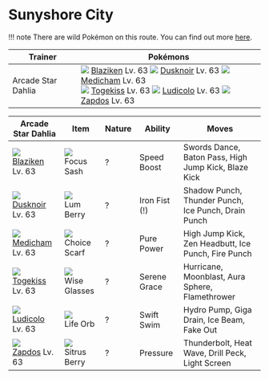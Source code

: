 # Sunyshore City

!!! note
    There are wild Pokémon on this route. You can find out more [here](/wild_pokemon/sunyshore_city/).


Trainer                    | Pokémons
---                        | ---
Arcade Star Dahlia         | ![][257]  [Blaziken] Lv. 63  ![][477]  [Dusknoir] Lv. 63  ![][308]  [Medicham] Lv. 63 <br> ![][468]  [Togekiss] Lv. 63  ![][272]  [Ludicolo] Lv. 63  ![][145]  [Zapdos] Lv. 63

Arcade Star Dahlia | Item         | Nature  | Ability       | Moves
---                | ---          | ---     | ---           | ---
![][257]<br> [Blaziken] Lv. 63        | ![][focus-sash]<br> Focus Sash          | ?        | Speed Boost         | Swords Dance, Baton Pass, High Jump Kick, Blaze Kick
![][477]<br> [Dusknoir] Lv. 63        | ![][lum-berry]<br> Lum Berry            | ?        | Iron Fist (!)       | Shadow Punch, Thunder Punch, Ice Punch, Drain Punch
![][308]<br> [Medicham] Lv. 63        | ![][choice-scarf]<br> Choice Scarf      | ?        | Pure Power          | High Jump Kick, Zen Headbutt, Ice Punch, Fire Punch
![][468]<br> [Togekiss] Lv. 63        | ![][wise-glasses]<br> Wise Glasses      | ?        | Serene Grace        | Hurricane, Moonblast, Aura Sphere, Flamethrower
![][272]<br> [Ludicolo] Lv. 63        | ![][life-orb]<br> Life Orb              | ?        | Swift Swim          | Hydro Pump, Giga Drain, Ice Beam, Fake Out
![][145]<br> [Zapdos] Lv. 63          | ![][sitrus-berry]<br> Sitrus Berry      | ?        | Pressure            | Thunderbolt, Heat Wave, Drill Peck, Light Screen


[Zapdos]: /pokemon_changes/145/
[Blaziken]: /pokemon_changes/257/
[Ludicolo]: /pokemon_changes/272/
[Medicham]: /pokemon_changes/308/
[Togekiss]: /pokemon_changes/468/
[Dusknoir]: /pokemon_changes/477/
[choice-scarf]: /img/items/choice-scarf.png
[focus-sash]: /img/items/focus-sash.png
[life-orb]: /img/items/life-orb.png
[lum-berry]: /img/items/lum-berry.png
[sitrus-berry]: /img/items/sitrus-berry.png
[wise-glasses]: /img/items/wise-glasses.png
[145]: /img/pokemon/145.png
[257]: /img/pokemon/257.png
[272]: /img/pokemon/272.png
[308]: /img/pokemon/308.png
[468]: /img/pokemon/468.png
[477]: /img/pokemon/477.png
